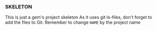 ### SKELETON
This is just a gem's project skeleton
    As it uses git ls-files, don't forget to
add the files to Git.
    Remember to change `NAME` by the project name
